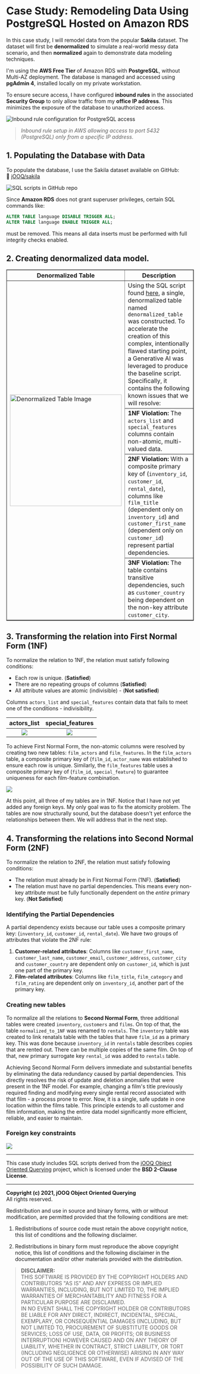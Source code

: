# Case Study: Remodeling Data Using PostgreSQL Hosted on Amazon RDS

In this case study, I will remodel data from the popular **Sakila** dataset. The dataset will first be **denormalized** to simulate a real-world messy data scenario, and then **normalized** again to demonstrate data modeling techniques.

I'm using the **AWS Free Tier** of Amazon RDS with **PostgreSQL**, without Multi-AZ deployment. The database is managed and accessed using **pgAdmin 4**, installed locally on my private workstation.

To ensure secure access, I have configured **inbound rules** in the associated **Security Group** to only allow traffic from my **office IP address**. This minimizes the exposure of the database to unauthorized access.

![Inbound rule configuration for PostgreSQL access](https://github.com/KamilKozera/cs-data-modeling/blob/main/png-files/file_1.png)

> *Inbound rule setup in AWS allowing access to port 5432 (PostgreSQL) only from a specific IP address.*


## 1. Populating the Database with Data

To populate the database, I use the Sakila dataset available on GitHub:  
🔗 [jOOQ/sakila](https://github.com/jOOQ/sakila)

![SQL scripts in GitHub repo](https://github.com/KamilKozera/cs-data-modeling/blob/main/png-files/file_2.png)


Since **Amazon RDS** does not grant superuser privileges, certain SQL commands like:

```sql
ALTER TABLE language DISABLE TRIGGER ALL;
ALTER TABLE language ENABLE TRIGGER ALL;
```

must be removed. This means all data inserts must be performed with full integrity checks enabled.

## 2. Creating denormalized data model.

<table border="1">
  <thead>
    <tr>
      <th>Denormalized Table</th>
      <th>Description</th>
    </tr>
  </thead>
  <tbody>
    <tr>
      <td rowspan="4">
        <img src="https://github.com/KamilKozera/cs-data-modeling/blob/main/png-files/file_3.png" alt="Denormalized Table Image" width="300">
      </td>
      <td>
        Using the SQL script found 
        <a href="https://github.com/KamilKozera/cs-data-modeling/blob/main/sql-scripts/denormalize-scripts/denormalize.sql">here</a>,
        a single, denormalized table named <code>denormalized_table</code> was constructed. To accelerate the creation of this complex, intentionally flawed starting point, a Generative AI was leveraged to produce the baseline script. Specifically, it contains the following known issues that we will resolve:
      </td>
    </tr>
    <tr>
      <td><strong>1NF Violation:</strong> The <code>actors_list</code> and <code>special_features</code> columns contain non-atomic, multi-valued data.</td>
    </tr>
    <tr>
      <td><strong>2NF Violation:</strong> With a composite primary key of (<code>inventory_id</code>, <code>customer_id</code>, <code>rental_date</code>), columns like <code>film_title</code> (dependent only on <code>inventory_id</code>) and <code>customer_first_name</code> (dependent only on <code>customer_id</code>) represent partial dependencies.</td>
    </tr>
    <tr>
      <td><strong>3NF Violation:</strong> The table contains transitive dependencies, such as <code>customer_country</code> being dependent on the non-key attribute <code>customer_city</code>.</td>
    </tr>
  </tbody>
</table>

## 3. Transforming the relation into First Normal Form (1NF)

To normalize the relation to 1NF, the relation must satisfy following conditions:
- Each row is unique. (**Satisfied**)
- There are no repeating groups of columns (**Satisfied**)
- All attribute values are atomic (indivisible) - (**Not satisfied**)

Columns <code>actors_list</code> and <code>special_features</code> contain data that fails to meet one of the conditions - indivisibility.

actors_list |  special_features
:-:|:-:
![](https://github.com/KamilKozera/cs-data-modeling/blob/main/png-files/file_5.png)  | ![](https://github.com/KamilKozera/cs-data-modeling/blob/main/png-files/file_6.png)

To achieve First Normal Form, the non-atomic columns were resolved by creating two new tables: <code>film_actors</code> and <code>film_features</code>. In the <code>film_actors</code> table, a composite primary key of (<code>film_id</code>, <code>actor_name</code> was established to ensure each row is unique. Similarly, the <code>film_features</code> table uses a composite primary key of (<code>film_id</code>, <code>special_feature</code>) to guarantee uniqueness for each film-feature combination.

![](https://github.com/KamilKozera/cs-data-modeling/blob/main/png-files/file_4.png)

At this point, all three of my tables are in 1NF. Notice that I have not yet added any foreign keys. My only goal was to fix the atomicity problem. The tables are now structurally sound, but the database doesn't yet enforce the relationships between them. We will address that in the next step.

## 4. Transforming the relations into Second Normal Form (2NF)

To normalize the relation to 2NF, the relation must satisfy following conditions:
- The relation must already be in First Normal Form (1NF). (**Satisfied**)
- The relation must have no partial dependencies. This means every non-key attribute must be fully functionally dependent on the *entire* primary key. (**Not Satisfied**)

### Identifying the Partial Dependencies

A partial dependency exists because our table uses a composite primary key: (<code>inventory_id</code>, <code>customer_id</code>, <code>rental_date</code>). We have two groups of attributes that violate the 2NF rule:
1. **Customer-related attributes**: Columns like <code>customer_first_name</code>, <code>customer_last_name</code>, <code>customer_email</code>, <code>customer_address</code>, <code>customer_city</code> and <code>customer_country</code> are dependent only on <code>customer_id</code>, which is just one part of the primary key.
2. **Film-related attributes**: Columns like <code>film_title</code>, <code>film_category</code> and <code>film_rating</code> are dependent only on <code>inventory_id</code>, another part of the primary key.

### Creating new tables

To normalize all the relations to **Second Normal Form**, three additional tables were created <code>inventory</code>, <code>customers</code> and <code>films</code>. On top of that, the table <code>normalized_to_1NF</code> was renamed to <code>rentals</code>. The <code>inventory</code> table was created to link renatals table with the tables that have <code>film_id</code> as a primary key. This was done because <code>inventory_id</code> in <code>rentals</code> table describes copies that are rented out. There can be multiple copies of the same film. On top of that, new primary surrogate key <code>rental_id</code> was added to <code>rentals</code> table.

Achieving Second Normal Form delivers immediate and substantial benefits by eliminating the data redundancy caused by partial dependencies. This directly resolves the risk of update and deletion anomalies that were present in the 1NF model. For example, changing a film's title previously required finding and modifying every single rental record associated with that film - a process prone to error. Now, it is a single, safe update in one location within the films table. This principle extends to all customer and film information, making the entire data model significantly more efficient, reliable, and easier to maintain.

### Foreign key constraints



![](https://github.com/KamilKozera/cs-data-modeling/blob/main/png-files/file_7.png)

---
This case study includes SQL scripts derived from the [jOOQ Object Oriented Querying](https://github.com/jOOQ/sakila) project, which is licensed under the **BSD 2-Clause License**.

---

**Copyright (c) 2021, jOOQ Object Oriented Querying**  
All rights reserved.

Redistribution and use in source and binary forms, with or without modification, are permitted provided that the following conditions are met:

1. Redistributions of source code must retain the above copyright notice, this list of conditions and the following disclaimer.

2. Redistributions in binary form must reproduce the above copyright notice, this list of conditions and the following disclaimer in the documentation and/or other materials provided with the distribution.

> **DISCLAIMER:**  
> THIS SOFTWARE IS PROVIDED BY THE COPYRIGHT HOLDERS AND CONTRIBUTORS "AS IS" AND ANY EXPRESS OR IMPLIED WARRANTIES, INCLUDING, BUT NOT LIMITED TO, THE IMPLIED WARRANTIES OF MERCHANTABILITY AND FITNESS FOR A PARTICULAR PURPOSE ARE DISCLAIMED.  
> IN NO EVENT SHALL THE COPYRIGHT HOLDER OR CONTRIBUTORS BE LIABLE FOR ANY DIRECT, INDIRECT, INCIDENTAL, SPECIAL, EXEMPLARY, OR CONSEQUENTIAL DAMAGES (INCLUDING, BUT NOT LIMITED TO, PROCUREMENT OF SUBSTITUTE GOODS OR SERVICES; LOSS OF USE, DATA, OR PROFITS; OR BUSINESS INTERRUPTION) HOWEVER CAUSED AND ON ANY THEORY OF LIABILITY, WHETHER IN CONTRACT, STRICT LIABILITY, OR TORT (INCLUDING NEGLIGENCE OR OTHERWISE) ARISING IN ANY WAY OUT OF THE USE OF THIS SOFTWARE, EVEN IF ADVISED OF THE POSSIBILITY OF SUCH DAMAGE.
